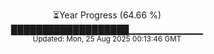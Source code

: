 <p align="center">
⏳Year Progress (64.66 %)<br>
███████████████████▁▁▁▁▁▁▁▁▁▁▁ <br>
<sub>Updated: Mon, 25 Aug 2025 00:13:46 GMT</sub>
</p>


